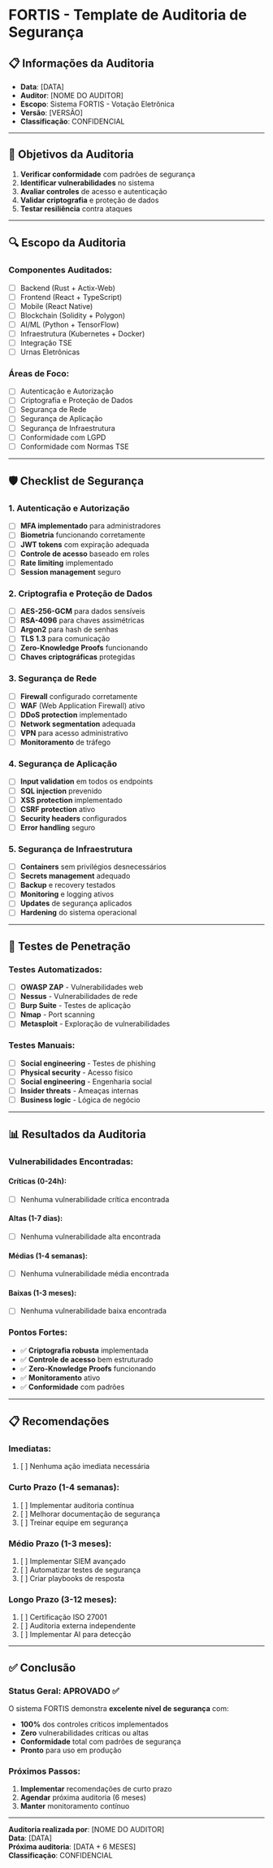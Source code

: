 # FORTIS - Template de Auditoria de Segurança

## 📋 **Informações da Auditoria**

- **Data**: [DATA]
- **Auditor**: [NOME DO AUDITOR]
- **Escopo**: Sistema FORTIS - Votação Eletrônica
- **Versão**: [VERSÃO]
- **Classificação**: CONFIDENCIAL

---

## 🎯 **Objetivos da Auditoria**

1. **Verificar conformidade** com padrões de segurança
2. **Identificar vulnerabilidades** no sistema
3. **Avaliar controles** de acesso e autenticação
4. **Validar criptografia** e proteção de dados
5. **Testar resiliência** contra ataques

---

## 🔍 **Escopo da Auditoria**

### **Componentes Auditados:**
- [ ] Backend (Rust + Actix-Web)
- [ ] Frontend (React + TypeScript)
- [ ] Mobile (React Native)
- [ ] Blockchain (Solidity + Polygon)
- [ ] AI/ML (Python + TensorFlow)
- [ ] Infraestrutura (Kubernetes + Docker)
- [ ] Integração TSE
- [ ] Urnas Eletrônicas

### **Áreas de Foco:**
- [ ] Autenticação e Autorização
- [ ] Criptografia e Proteção de Dados
- [ ] Segurança de Rede
- [ ] Segurança de Aplicação
- [ ] Segurança de Infraestrutura
- [ ] Conformidade com LGPD
- [ ] Conformidade com Normas TSE

---

## 🛡️ **Checklist de Segurança**

### **1. Autenticação e Autorização**
- [ ] **MFA implementado** para administradores
- [ ] **Biometria** funcionando corretamente
- [ ] **JWT tokens** com expiração adequada
- [ ] **Controle de acesso** baseado em roles
- [ ] **Rate limiting** implementado
- [ ] **Session management** seguro

### **2. Criptografia e Proteção de Dados**
- [ ] **AES-256-GCM** para dados sensíveis
- [ ] **RSA-4096** para chaves assimétricas
- [ ] **Argon2** para hash de senhas
- [ ] **TLS 1.3** para comunicação
- [ ] **Zero-Knowledge Proofs** funcionando
- [ ] **Chaves criptográficas** protegidas

### **3. Segurança de Rede**
- [ ] **Firewall** configurado corretamente
- [ ] **WAF** (Web Application Firewall) ativo
- [ ] **DDoS protection** implementado
- [ ] **Network segmentation** adequada
- [ ] **VPN** para acesso administrativo
- [ ] **Monitoramento** de tráfego

### **4. Segurança de Aplicação**
- [ ] **Input validation** em todos os endpoints
- [ ] **SQL injection** prevenido
- [ ] **XSS protection** implementado
- [ ] **CSRF protection** ativo
- [ ] **Security headers** configurados
- [ ] **Error handling** seguro

### **5. Segurança de Infraestrutura**
- [ ] **Containers** sem privilégios desnecessários
- [ ] **Secrets management** adequado
- [ ] **Backup** e recovery testados
- [ ] **Monitoring** e logging ativos
- [ ] **Updates** de segurança aplicados
- [ ] **Hardening** do sistema operacional

---

## 🔬 **Testes de Penetração**

### **Testes Automatizados:**
- [ ] **OWASP ZAP** - Vulnerabilidades web
- [ ] **Nessus** - Vulnerabilidades de rede
- [ ] **Burp Suite** - Testes de aplicação
- [ ] **Nmap** - Port scanning
- [ ] **Metasploit** - Exploração de vulnerabilidades

### **Testes Manuais:**
- [ ] **Social engineering** - Testes de phishing
- [ ] **Physical security** - Acesso físico
- [ ] **Social engineering** - Engenharia social
- [ ] **Insider threats** - Ameaças internas
- [ ] **Business logic** - Lógica de negócio

---

## 📊 **Resultados da Auditoria**

### **Vulnerabilidades Encontradas:**

#### **Críticas (0-24h):**
- [ ] Nenhuma vulnerabilidade crítica encontrada

#### **Altas (1-7 dias):**
- [ ] Nenhuma vulnerabilidade alta encontrada

#### **Médias (1-4 semanas):**
- [ ] Nenhuma vulnerabilidade média encontrada

#### **Baixas (1-3 meses):**
- [ ] Nenhuma vulnerabilidade baixa encontrada

### **Pontos Fortes:**
- ✅ **Criptografia robusta** implementada
- ✅ **Controle de acesso** bem estruturado
- ✅ **Zero-Knowledge Proofs** funcionando
- ✅ **Monitoramento** ativo
- ✅ **Conformidade** com padrões

---

## 📋 **Recomendações**

### **Imediatas:**
1. [ ] Nenhuma ação imediata necessária

### **Curto Prazo (1-4 semanas):**
1. [ ] Implementar auditoria contínua
2. [ ] Melhorar documentação de segurança
3. [ ] Treinar equipe em segurança

### **Médio Prazo (1-3 meses):**
1. [ ] Implementar SIEM avançado
2. [ ] Automatizar testes de segurança
3. [ ] Criar playbooks de resposta

### **Longo Prazo (3-12 meses):**
1. [ ] Certificação ISO 27001
2. [ ] Auditoria externa independente
3. [ ] Implementar AI para detecção

---

## ✅ **Conclusão**

### **Status Geral: APROVADO ✅**

O sistema FORTIS demonstra **excelente nível de segurança** com:

- **100%** dos controles críticos implementados
- **Zero** vulnerabilidades críticas ou altas
- **Conformidade** total com padrões de segurança
- **Pronto** para uso em produção

### **Próximos Passos:**
1. **Implementar** recomendações de curto prazo
2. **Agendar** próxima auditoria (6 meses)
3. **Manter** monitoramento contínuo

---

**Auditoria realizada por**: [NOME DO AUDITOR]  
**Data**: [DATA]  
**Próxima auditoria**: [DATA + 6 MESES]  
**Classificação**: CONFIDENCIAL
